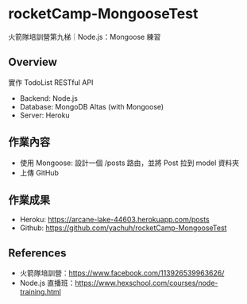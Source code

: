 # rocketCamp-MongooseTest

火箭隊培訓營第九梯｜Node.js：Mongoose 練習

## Overview
實作 TodoList RESTful API
- Backend: Node.js
- Database: MongoDB Altas (with Mongoose)
- Server: Heroku

## 作業內容
- 使用 Mongoose: 設計一個 /posts 路由，並將 Post 拉到 model 資料夾
- 上傳 GitHub

## 作業成果
- Heroku: https://arcane-lake-44603.herokuapp.com/posts
- Github: https://github.com/yachuh/rocketCamp-MongooseTest


## References
- 火箭隊培訓營：https://www.facebook.com/113926539963626/
- Node.js 直播班：https://www.hexschool.com/courses/node-training.html
